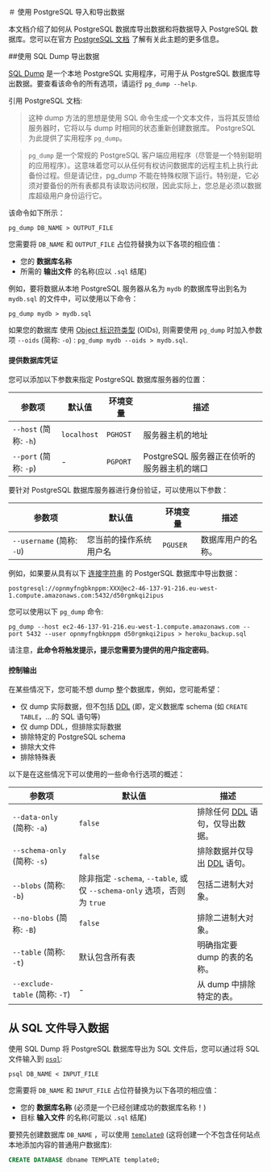 ＃ 使用 PostgreSQL 导入和导出数据

本文档介绍了如何从 PostgreSQL 数据库导出数据和将数据导入 PostgreSQL 数据库。您可以在官方 [PostgreSQL 文档](https://www.postgresql.org/docs/9.1/backup-dump.html) 了解有关此主题的更多信息。

##使用 SQL Dump 导出数据

[SQL Dump](https://www.postgresql.org/docs/9.1/backup-dump.html) 是一个本地 PostgreSQL 实用程序，可用于从 PostgreSQL 数据库导出数据。要查看该命令的所有选项，请运行 `pg_dump --help`.

引用 PostgreSQL 文档:

> 这种 dump 方法的思想是使用 SQL 命令生成一个文本文件，当将其反馈给服务器时，它将以与 dump 时相同的状态重新创建数据库。 PostgreSQL 为此提供了实用程序 `pg_dump`。

> `pg_dump` 是一个常规的 PostgreSQL 客户端应用程序（尽管是一个特别聪明的应用程序）。这意味着您可以从任何有权访问数据库的远程主机上执行此备份过程。但是请记住，pg_dump 不能在特殊权限下运行。特别是，它必须对要备份的所有表都具有读取访问权限，因此实际上，您总是必须以数据库超级用户身份运行它。

该命令如下所示：

```psql
pg_dump DB_NAME > OUTPUT_FILE
```

您需要将 `DB_NAME` 和 `OUTPUT_FILE` 占位符替换为以下各项的相应值：

- 您的 **数据库名称**
- 所需的 **输出文件** 的名称(应以 `.sql` 结尾)

例如，要将数据从本地 PostgreSQL 服务器从名为 `mydb` 的数据库导出到名为 `mydb.sql` 的文件中，可以使用以下命令：

```
pg_dump mydb > mydb.sql
```

如果您的数据库  使用 [Object 标识符类型](https://www.postgresql.org/docs/8.1/datatype-oid.html) (OIDs), 则需要使用 `pg_dump` 时加入参数项 `--oids` (简称: `-o`) : `pg_dump mydb --oids > mydb.sql`.

#### 提供数据库凭证

您可以添加以下参数来指定 PostgreSQL 数据库服务器的位置：

| 参数项                | 默认值      | 环境变量 | 描述                                        |
| --------------------- | ----------- | -------- | ------------------------------------------- |
| `--host` (简称: `-h`) | `localhost` | `PGHOST` | 服务器主机的地址                            |
| `--port` (简称: `-p`) | -           | `PGPORT` | PostgreSQL 服务器正在侦听的服务器主机的端口 |

要针对 PostgreSQL 数据库服务器进行身份验证，可以使用以下参数：

| 参数项                    | 默认值                 | 环境变量 | 描述               |
| ------------------------- | ---------------------- | -------- | ------------------ |
| `--username` (简称: `-U`) | 您当前的操作系统用户名 | `PGUSER` | 数据库用户的名称。 |

例如，如果要从具有以下 [连接字符串](../core/connectors/postgresql.md) 的 PostgerSQL 数据库中导出数据：

```
postgresql://opnmyfngbknppm:XXX@ec2-46-137-91-216.eu-west-1.compute.amazonaws.com:5432/d50rgmkqi2ipus
```

您可以使用以下 `pg_dump` 命令:

```
pg_dump --host ec2-46-137-91-216.eu-west-1.compute.amazonaws.com --port 5432 --user opnmyfngbknppm d50rgmkqi2ipus > heroku_backup.sql
```


请注意，**此命令将触发提示，提示您需要为提供的用户指定密码**。

#### 控制输出

在某些情况下，您可能不想 dump 整个数据库，例如，您可能希望：

- 仅 dump 实际数据，但不包括 [DDL](https://www.postgresql.org/docs/8.4/ddl.html)  (即，定义数据库 schema (如 `CREATE TABLE`，...的 SQL 语句等)
- 仅 dump  DDL，但排除实际数据
- 排除特定的 PostgreSQL schema
- 排除大文件
- 排除特殊表

以下是在这些情况下可以使用的一些命令行选项的概述：

| 参数项                        | 默认值         | 描述                                                                        |
| ------------------------------- | ----------------------------------------------------------------------------------- | ------------------------------------------------------------------------------------------------ |
| `--data-only` (简称: `-a`)     | `false`                                                                             | 排除任何 [DDL](https://www.postgresql.org/docs/8.4/ddl.html) 语句，仅导出数据。|
| `--schema-only` (简称: `-s`)   | `false`                                                                             | 排除数据并仅导出 [DDL](https://www.postgresql.org/docs/8.4/ddl.html) 语句。    |
| `--blobs` (简称: `-b`)         |  除非指定 `-schema`, `--table`, 或仅 `--schema-only` 选项，否则为 `true`|包括二进制大对象。                                                                 |
| `--no-blobs` (简称: `-B`)      | `false`                                                                             | 排除二进制大对象。                                                     |
| `--table` (简称: `-t`)         | 默认包含所有表                                                    | 明确指定要 dump 的表的名称。                                        |
| `--exclude-table` (简称: `-T`) | -                                                                                   | 从 dump 中排除特定的表。                                           |

## 从 SQL 文件导入数据

使用 SQL Dump 将 PostgreSQL 数据库导出为 SQL 文件后，您可以通过将 SQL 文件输入到 [`psql`](https://www.postgresql.org/docs/9.3/app-psql.html):

```
psql DB_NAME < INPUT_FILE
```

您需要将 `DB_NAME` 和 `INPUT_FILE` 占位符替换为以下各项的相应值：

- 您的 **数据库名称** (必须是一个已经创建成功的数据库名称！)
- 目标 **输入文件** 的名称(可能以 `.sql` 结尾)

要预先创建数据库 `DB_NAME` ，可以使用 [`template0`](https://www.postgresql.org/docs/9.5/manage-ag-templatedbs.html) (这将创建一个不包含任何站点本地添加内容的普通用户数据库):

```sql
CREATE DATABASE dbname TEMPLATE template0;
```
